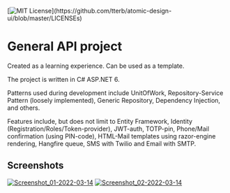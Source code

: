 [![MIT License](https://img.shields.io/apm/l/atomic-design-ui.svg?)](https://github.com/tterb/atomic-design-ui/blob/master/LICENSEs)

# General API project

Created as a learning experience. Can be used as a template. 

The project is written in C# ASP.NET 6. 

Patterns used during development include UnitOfWork, Repository-Service Pattern (loosely implemented), Generic Repository, Dependency Injection, and others.

Features include, but does not limit to Entity Framework, Identity (Registration/Roles/Token-provider), JWT-auth, TOTP-pin, Phone/Mail confirmation (using PIN-code), HTML-Mail templates using razor-engine rendering, Hangfire queue, SMS with Twilio and Email with SMTP.

## Screenshots

[![Screenshot_01-2022-03-14](https://i.postimg.cc/mD4NCxrz/billede-2022-03-14-205129.png)](https://postimg.cc/rdhr2PxM)
[![Screenshot_02-2022-03-14](https://i.postimg.cc/02Xf3HVF/billede-2022-03-14-205057.png)](https://postimg.cc/bsbkSLc9)

